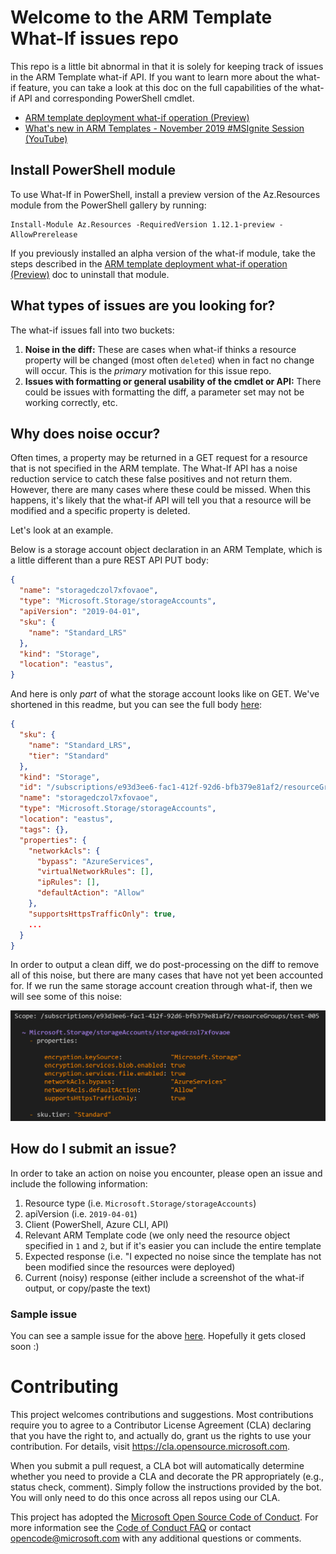 # Welcome to the ARM Template What-If issues repo

This repo is a little bit abnormal in that it is solely for keeping track of issues in the ARM Template what-if API. If you want to learn more about the what-if feature, you can take a look at this doc on the full capabilities of the what-if API and corresponding PowerShell cmdlet.

 * [ARM template deployment what-if operation (Preview)](https://docs.microsoft.com/en-us/azure/azure-resource-manager/template-deploy-what-if)
 * [What's new in ARM Templates - November 2019 #MSIgnite Session (YouTube)](https://www.youtube.com/watch?v=3D-JIKShrws&feature=youtu.be&t=771)

## Install PowerShell module
To use What-If in PowerShell, install a preview version of the Az.Resources module from the PowerShell gallery by running:
```
Install-Module Az.Resources -RequiredVersion 1.12.1-preview -AllowPrerelease
```
If you previously installed an alpha version of the what-if module, take the steps described in the [ARM template deployment what-if operation (Preview)](https://docs.microsoft.com/en-us/azure/azure-resource-manager/templates/template-deploy-what-if#uninstall-alpha-version) doc to uninstall that module.

## What types of issues are you looking for?

The what-if issues fall into two buckets:
1. **Noise in the diff:** These are cases when what-if thinks a resource property will be changed (most often `deleted`) when in fact no change will occur. This is the *primary* motivation for this issue repo.
1. **Issues with formatting or general usability of the cmdlet or API:** There could be issues with formatting the diff, a parameter set may not be working correctly, etc.

## Why does noise occur?

Often times, a property may be returned in a GET request for a resource that is not specified in the ARM template. The What-If API has a noise reduction service to catch these false positives and not return them. However, there are many cases where these could be missed. When this happens, it's likely that the what-if API will tell you that a resource will be modified and a specific property is deleted.

Let's look at an example.

Below is a storage account object declaration in an ARM Template, which is a little different than a pure REST API PUT body:
```json
{
  "name": "storagedczol7xfovaoe",
  "type": "Microsoft.Storage/storageAccounts",
  "apiVersion": "2019-04-01",
  "sku": {
    "name": "Standard_LRS"
  },
  "kind": "Storage",
  "location": "eastus",
}
```

And here is only *part* of what the storage account looks like on GET. We've shortened in this readme, but you can see the full body [here](./storage-output.json):

```json
{
  "sku": {
    "name": "Standard_LRS",
    "tier": "Standard"
  },
  "kind": "Storage",
  "id": "/subscriptions/e93d3ee6-fac1-412f-92d6-bfb379e81af2/resourceGroups/test-005/providers/Microsoft.Storage/storageAccounts/storagedczol7xfovaoe",
  "name": "storagedczol7xfovaoe",
  "type": "Microsoft.Storage/storageAccounts",
  "location": "eastus",
  "tags": {},
  "properties": {
    "networkAcls": {
      "bypass": "AzureServices",
      "virtualNetworkRules": [],
      "ipRules": [],
      "defaultAction": "Allow"
    },
    "supportsHttpsTrafficOnly": true,
    ...
  }
}
```

In order to output a clean diff, we do post-processing on the diff to remove all of this noise, but there are many cases that have not yet been accounted for. If we run the same storage account creation through what-if, then we will see some of this noise:

![Image of What-If output](./what-if-noise.PNG)

## How do I submit an issue?

In order to take an action on noise you encounter, please open an issue and include the following information:
1. Resource type (i.e. `Microsoft.Storage/storageAccounts`)
1.  apiVersion (i.e. `2019-04-01`)
1.  Client (PowerShell, Azure CLI, API)
1. Relevant ARM Template code (we only need the resource object specified in `1` and `2`, but if it's easier you can include the entire template
1. Expected response (i.e. "I expected no noise since the template has not been modified since the resources were deployed)
1. Current (noisy) response (either include a screenshot of the what-if output, or copy/paste the text)

### Sample issue
You can see a sample issue for the above [here](https://github.com/Azure/arm-template-whatif/issues/1). Hopefully it gets closed soon :)

# Contributing

This project welcomes contributions and suggestions.  Most contributions require you to agree to a
Contributor License Agreement (CLA) declaring that you have the right to, and actually do, grant us
the rights to use your contribution. For details, visit https://cla.opensource.microsoft.com.

When you submit a pull request, a CLA bot will automatically determine whether you need to provide
a CLA and decorate the PR appropriately (e.g., status check, comment). Simply follow the instructions
provided by the bot. You will only need to do this once across all repos using our CLA.

This project has adopted the [Microsoft Open Source Code of Conduct](https://opensource.microsoft.com/codeofconduct/).
For more information see the [Code of Conduct FAQ](https://opensource.microsoft.com/codeofconduct/faq/) or
contact [opencode@microsoft.com](mailto:opencode@microsoft.com) with any additional questions or comments.
